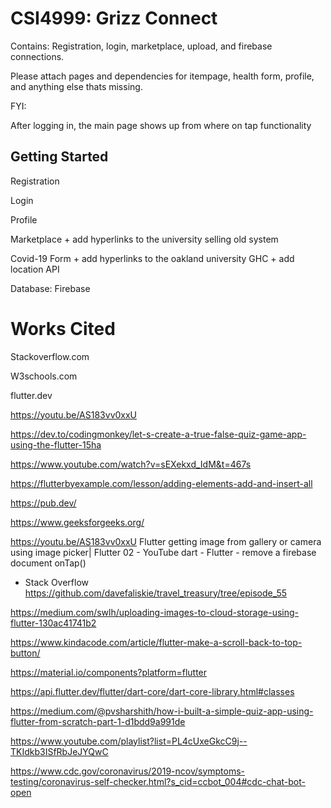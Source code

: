 # CSI4999: Grizz Connect 

Contains: Registration, login, marketplace, upload, and firebase connections.

Please attach pages and dependencies for itempage, health form, profile, and anything else thats missing. 

FYI:

After logging in, the main page shows up from where on tap functionality

## Getting Started

Registration

Login

Profile 

Marketplace + add hyperlinks to the university selling old system

Covid-19 Form + add hyperlinks to the oakland university GHC + add location API

Database: Firebase

# Works Cited

Stackoverflow.com

W3schools.com

flutter.dev

https://youtu.be/AS183vv0xxU

https://dev.to/codingmonkey/let-s-create-a-true-false-quiz-game-app-using-the-flutter-15ha

https://www.youtube.com/watch?v=sEXekxd_IdM&t=467s

https://flutterbyexample.com/lesson/adding-elements-add-and-insert-all

https://pub.dev/

https://www.geeksforgeeks.org/

https://youtu.be/AS183vv0xxU
Flutter getting image from gallery or camera using image picker| Flutter 02 - YouTube
dart - Flutter - remove a firebase document onTap() 

- Stack Overflow
 https://github.com/davefaliskie/travel_treasury/tree/episode_55
 
https://medium.com/swlh/uploading-images-to-cloud-storage-using-flutter-130ac41741b2

https://www.kindacode.com/article/flutter-make-a-scroll-back-to-top-button/

 https://material.io/components?platform=flutter
 
https://api.flutter.dev/flutter/dart-core/dart-core-library.html#classes

https://medium.com/@pvsharshith/how-i-built-a-simple-quiz-app-using-flutter-from-scratch-part-1-d1bdd9a991de

https://www.youtube.com/playlist?list=PL4cUxeGkcC9j--TKIdkb3ISfRbJeJYQwC

https://www.cdc.gov/coronavirus/2019-ncov/symptoms-testing/coronavirus-self-checker.html?s_cid=ccbot_004#cdc-chat-bot-open

